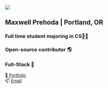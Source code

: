 ![](https://i.imgur.com/4M7IWwP.gif)
## Maxwell Prehoda | Portland, OR
### Full time student majoring in CS👨‍🎓
### Open-source contributor 🌎
### Full-Stack 🤹
🧑 [Portfolio](https://maxprehoda.info) <br>
📫 [Email](mailto:maxprehoda@gmail.com) <br>

<!--
**MaxPrehoda/MaxPrehoda** is a ✨ _special_ ✨ repository because its `README.md` (this file) appears on your GitHub profile.

